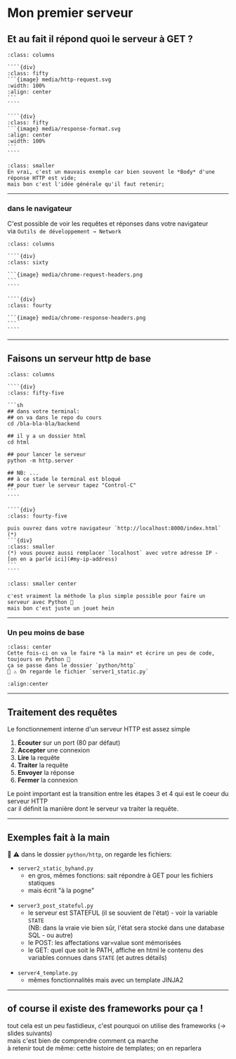 # Mon premier serveur

## Et au fait il répond quoi le serveur à GET&nbsp;?

`````{div}
:class: columns

````{div}
:class: fifty
```{image} media/http-request.svg
:width: 100%
:align: center
```
````

````{div}
:class: fifty
```{image} media/response-format.svg
:align: center
:width: 100%
```
````
`````

```{div}
:class: smaller
En vrai, c'est un mauvais exemple car bien souvent le *Body* d'une réponse HTTP est vide;  
mais bon c'est l'idée générale qu'il faut retenir;
```

---

### dans le navigateur

C'est possible de voir les requêtes et réponses dans votre navigateur  
via `Outils de développement → Network`

`````{div}
:class: columns

````{div}
:class: sixty

```{image} media/chrome-request-headers.png
```
````

````{div}
:class: fourty

```{image} media/chrome-response-headers.png
```
````
`````

---

## Faisons un serveur http de base

`````{div}
:class: columns

````{div}
:class: fifty-five

```sh
## dans votre terminal:
## on va dans le repo du cours
cd /bla-bla-bla/backend

## il y a un dossier html
cd html

## pour lancer le serveur
python -m http.server

## NB: ... 
## à ce stade le terminal est bloqué
## pour tuer le serveur tapez "Control-C"
```
````

````{div}
:class: fourty-five

puis ouvrez dans votre navigateur `http://localhost:8000/index.html` (*)
```{div}
:class: smaller
(*) vous pouvez aussi remplacer `localhost` avec votre adresse IP - [on en a parlé ici](#my-ip-address)
```
````
`````

```{div}
:class: smaller center

c'est vraiment la méthode la plus simple possible pour faire un serveur avec Python 🐍  
mais bon c'est juste un jouet hein
```

---

### Un peu moins de base

```{div}
:class: center
Cette fois-ci on va le faire *à la main* et écrire un peu de code, toujours en Python 🐍  
ça se passe dans le dossier `python/http`  
📢 ⚠️ On regarde le fichier `server1_static.py`
```

```{literalinclude} ../python/http/server1_static.py
:align:center
```

---

## Traitement des requêtes

Le fonctionnement interne d'un serveur HTTP est assez simple

1. **Écouter** sur un port (80 par défaut)
2. **Accepter** une connexion
3. **Lire** la requête
4. **Traiter** la requête
5. **Envoyer** la réponse
6. **Fermer** la connexion

Le point important est la transition entre les étapes 3 et 4 qui est le coeur du serveur HTTP  
car il définit la manière dont le serveur va traiter la requête.

---

## Exemples fait à la main

📢 ⚠️ dans le dossier `python/http`, on regarde les fichiers:

- `server2_static_byhand.py`
  - en gros, mêmes fonctions: sait répondre à GET pour les fichiers statiques
  - mais écrit "à la pogne"
    <br><br>
- `server3_post_stateful.py`
  - le serveur est STATEFUL (il se souvient de l'état) - voir la variable `STATE`  
    (NB: dans la vraie vie bien sûr, l'état sera stocké dans une database SQL - ou autre)
  - le POST: les affectations var=value sont mémorisées
  - le GET: quel que soit le PATH, affiche en html le contenu des variables connues dans `STATE` (et autres détails)
    <br><br>
- `server4_template.py`
  - mêmes fonctionnalités mais avec un template JINJA2

---

## of course il existe des frameworks pour ça&nbsp;!

tout cela est un peu fastidieux, c'est pourquoi on utilise des frameworks (→ slides suivants)  
mais c'est bien de comprendre comment ça marche  
à retenir tout de même: cette histoire de templates; on en reparlera

